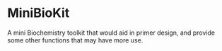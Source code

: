 # MiniBioKit
A mini Biochemistry toolkit that would aid in primer design, and provide some other functions that may have more use.
